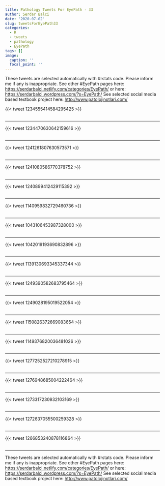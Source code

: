 ```yaml
---
title: Pathology Tweets For EyePath - 33
author: Serdar Balci
date: '2020-07-02'
slug: tweetsForEyePath33
categories:
  - R
  - tweets
  - pathology
  - EyePath
tags: []
image:
  caption: ''
  focal_point: ''
---
```



These tweets are selected automatically with #rstats code. Please inform me if any is inappropriate.
See other #EyePath pages here: https://serdarbalci.netlify.com/categories/EyePath/  or here: https://serdarbalci.wordpress.com/?s=EyePath/ 
See selected social media based textbook project here: http://www.patolojinotlari.com/

{{< tweet 1234555414584295425 >}}
<br>
<br>
<hr>
{{< tweet 1234470630642159616 >}}
<br>
<br>
<hr>
{{< tweet 1241261807630573571 >}}
<br>
<br>
<hr>
{{< tweet 1241080586770378752 >}}
<br>
<br>
<hr>
{{< tweet 1240899412429115392 >}}
<br>
<br>
<hr>
{{< tweet 1140959832729460736 >}}
<br>
<br>
<hr>
{{< tweet 1043106453987328000 >}}
<br>
<br>
<hr>
{{< tweet 1042019193690832896 >}}
<br>
<br>
<hr>
{{< tweet 1139130693345337344 >}}
<br>
<br>
<hr>
{{< tweet 1249390582683795464 >}}
<br>
<br>
<hr>
{{< tweet 1249028195019522054 >}}
<br>
<br>
<hr>
{{< tweet 1150826372669083654 >}}
<br>
<br>
<hr>
{{< tweet 1149376820036481026 >}}
<br>
<br>
<hr>
{{< tweet 1277252527210278915 >}}
<br>
<br>
<hr>
{{< tweet 1276948685004222464 >}}
<br>
<br>
<hr>
{{< tweet 1273317230932103169 >}}
<br>
<br>
<hr>
{{< tweet 1272637055500259328 >}}
<br>
<br>
<hr>
{{< tweet 1266853240878116864 >}}
<br>
<br>
<hr>


These tweets are selected automatically with #rstats code. Please inform me if any is inappropriate.
See other #EyePath pages here: https://serdarbalci.netlify.com/categories/EyePath/  or here: https://serdarbalci.wordpress.com/?s=EyePath/ 
See selected social media based textbook project here: http://www.patolojinotlari.com/
